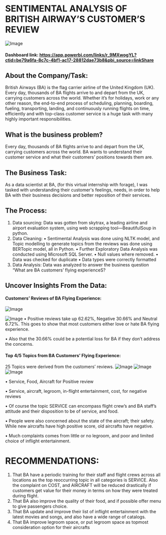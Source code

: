 # SENTIMENTAL ANALYSIS OF BRITISH AIRWAY’S CUSTOMER’S REVIEW

![Image](https://github.com/user-attachments/assets/4c47e970-200e-484c-adac-27c3d39617db)

#### Dashboard link: https://app.powerbi.com/links/r_9MXwogYL?ctid=be79a6fa-8c7c-4bf1-ac17-28812dae73b8&pbi_source=linkShare

## About the Company/Task:
British Airways (BA) is the flag carrier airline of the United Kingdom (UK). Every day, thousands of BA flights arrive to and depart from the UK, carrying customers across the world. Whether it’s for holidays, work or any other reason, the end-to-end process of scheduling, planning, boarding, fueling, transporting, landing, and continuously running flights on time, efficiently and with top-class customer service is a huge task with many highly important responsibilities.
## What is the business problem?
Every day, thousands of BA flights arrive to and depart from the UK, carrying customers across the world. BA wants to understand their customer service and what their customers’ positions towards them are.
## The Business Task:
As a data scientist at BA, (for this virtual internship with forage), I was tasked with understanding their customer's feelings, needs, in order to help BA with their business decisions and better reposition of their services.
## The Process:
1.  Data sourcing: Data was gotten from skytrax, a leading airline and airport evaluation system, using web scrapping tool—BeautifulSoup in python. 
2.  Data Cleaning: 
•	Sentimental Analysis was done using NLTK model, and Topic modelling to generate topics from the reviews was done using BERTopic model, all in Python. 
•	Further Exploratory Data Analysis was conducted using Microsoft SQL Server.
•	Null values where removed.
•	  Data was checked for duplicate
•	Data types were correctly formatted
4.  Data Analysis: Data was analyzed to answer the business question “What are BA customers’ flying experienceS?

## Uncover Insights From the Data: 
#### Customers’ Reviews of BA Flying Experience:

![Image](https://github.com/user-attachments/assets/a528adb0-c6e1-4d2c-81d9-7207a77cc25e)

![Image](https://github.com/user-attachments/assets/b41bf5a9-8077-41c4-8cc9-23fd279bd50a)
• Positive reviews take up 62.62%, Negative 30.66% and Neutral 6.72%. This goes to show that most customers either love or hate BA flying experience.

• Also that the 30.66% could be a potential loss for BA if they don’t address the concerns.
#### Top 4/5 Topics from BA Customers’ Flying Experience:
25 Topics were derived from the customers’ reviews.
![Image](https://github.com/user-attachments/assets/9b6807ed-d534-4602-b230-0ffa884a960d)
![Image](https://github.com/user-attachments/assets/acfb4b03-bb2c-4ada-a5c1-86c8f6175dea)
![Image](https://github.com/user-attachments/assets/91cd13a0-4218-4783-bc71-afc9e54e2edb)

•	Service, Food, Aircraft for Positive review

•	Service, aircraft, legroom, in-flight entertainment, cost,  for negative reviews

•	Of course the topic SERVICE can encompass flight crew’s and BA staff’s attitude and their disposition to be of service, and food. 

•	People were also concerned about the state of the aircraft; their safety. While new aircrafts have high positive score, old aircrafts have negative.

•	Much complaints comes from little or no legroom, and poor and limited choice of inflight entertainment.

# RECOMMENDATIONS:
1.	That BA have a periodic training for their staff and flight crews across all locations as the top reoccurring topic in all categories is SERVICE. Also the complaint on COST, and AIRCRAFT will be reduced drastically if customers get value for their money in terms on how they were treated during flight.
2.	That BA also improve the quality of their food, and if possible offer menu to give passengers choice.
3.	That BA update and improve their list of inflight entertainment with the latest movies and songs, and also have a wide range of catalogs. 
4.	That BA improve legroom space, or put legroom space as topmost consideration option for their aircrafts





